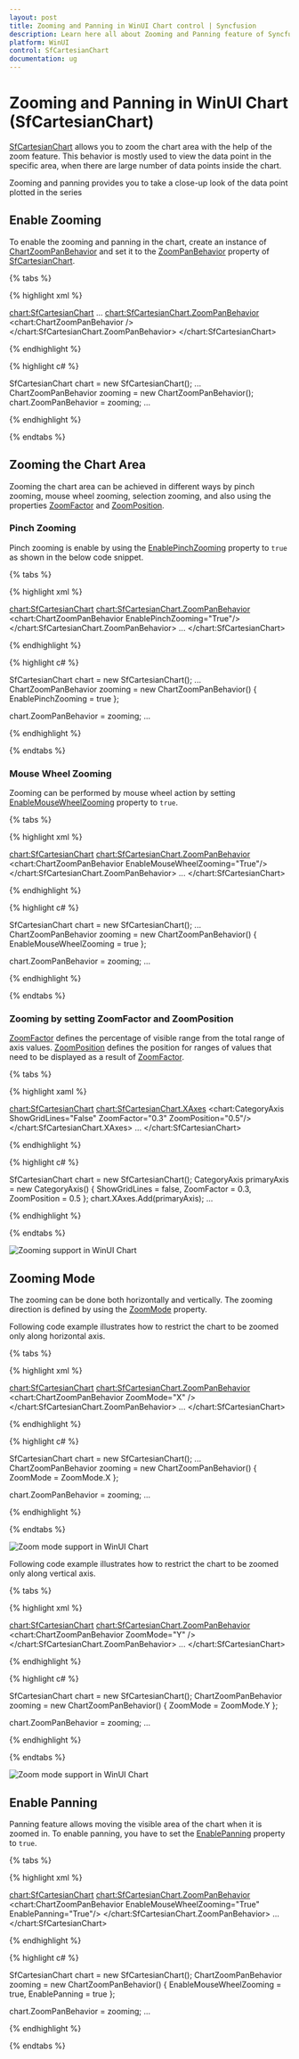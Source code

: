 ```yaml
---
layout: post
title: Zooming and Panning in WinUI Chart control | Syncfusion
description: Learn here all about Zooming and Panning feature of Syncfusion WinUI Chart(SfCartesianChart) control.
platform: WinUI
control: SfCartesianChart
documentation: ug
---
```


# Zooming and Panning in WinUI Chart (SfCartesianChart)

[SfCartesianChart](https://help.syncfusion.com/cr/winui/Syncfusion.UI.Xaml.Charts.SfCartesianChart.html) allows you to zoom the chart area with the help of the zoom feature. This behavior is mostly used to view the data point in the specific area, when there are large number of data points inside the chart.

Zooming and panning provides you to take a close-up look of the data point plotted in the series

## Enable Zooming

To enable the zooming and panning in the chart, create an instance of [ChartZoomPanBehavior](https://help.syncfusion.com/cr/winui/Syncfusion.UI.Xaml.Charts.ChartZoomPanBehavior.html) and set it to the [ZoomPanBehavior](https://help.syncfusion.com/cr/winui/Syncfusion.UI.Xaml.Charts.SfCartesianChart.html#Syncfusion_UI_Xaml_Charts_SfCartesianChart_ZoomPanBehavior) property of [SfCartesianChart](https://help.syncfusion.com/cr/winui/Syncfusion.UI.Xaml.Charts.SfCartesianChart.html).

{% tabs %}

{% highlight xml %}

<chart:SfCartesianChart>
    ...
    <chart:SfCartesianChart.ZoomPanBehavior>
        <chart:ChartZoomPanBehavior />
    </chart:SfCartesianChart.ZoomPanBehavior>
</chart:SfCartesianChart>

{% endhighlight %}

{% highlight c# %}

SfCartesianChart chart = new SfCartesianChart();
...
ChartZoomPanBehavior zooming = new ChartZoomPanBehavior();
chart.ZoomPanBehavior = zooming;
...

{% endhighlight %}

{% endtabs %}

## Zooming the Chart Area

Zooming the chart area can be achieved in different ways by pinch zooming, mouse wheel zooming, selection zooming, and also using the properties [ZoomFactor](https://help.syncfusion.com/cr/winui/Syncfusion.UI.Xaml.Charts.ChartAxisBase2D.html#Syncfusion_UI_Xaml_Charts_ChartAxisBase2D_ZoomFactor) and [ZoomPosition](https://help.syncfusion.com/cr/winui/Syncfusion.UI.Xaml.Charts.ChartAxisBase2D.html#Syncfusion_UI_Xaml_Charts_ChartAxisBase2D_ZoomPosition).

### Pinch Zooming

Pinch zooming is enable by using the [EnablePinchZooming](https://help.syncfusion.com/cr/winui/Syncfusion.UI.Xaml.Charts.ChartZoomPanBehavior.html#Syncfusion_UI_Xaml_Charts_ChartZoomPanBehavior_EnablePinchZooming) property to `true` as shown in the below code snippet.

{% tabs %}

{% highlight xml %}

<chart:SfCartesianChart>
    <chart:SfCartesianChart.ZoomPanBehavior>
        <chart:ChartZoomPanBehavior EnablePinchZooming="True"/>
    </chart:SfCartesianChart.ZoomPanBehavior>
    ...
</chart:SfCartesianChart>

{% endhighlight %}

{% highlight c# %}

SfCartesianChart chart = new SfCartesianChart();
...
ChartZoomPanBehavior zooming = new ChartZoomPanBehavior()
{
    EnablePinchZooming = true
};

chart.ZoomPanBehavior = zooming;
...

{% endhighlight %}

{% endtabs %}

### Mouse Wheel Zooming

Zooming can be performed by mouse wheel action by setting [EnableMouseWheelZooming](https://help.syncfusion.com/cr/winui/Syncfusion.UI.Xaml.Charts.ChartZoomPanBehavior.html#Syncfusion_UI_Xaml_Charts_ChartZoomPanBehavior_EnableMouseWheelZooming) property to `true`.

{% tabs %}

{% highlight xml %}

<chart:SfCartesianChart>
    <chart:SfCartesianChart.ZoomPanBehavior>
        <chart:ChartZoomPanBehavior EnableMouseWheelZooming="True"/>
    </chart:SfCartesianChart.ZoomPanBehavior>
    ...
</chart:SfCartesianChart>

{% endhighlight %}

{% highlight c# %}

SfCartesianChart chart = new SfCartesianChart();
...
ChartZoomPanBehavior zooming = new ChartZoomPanBehavior()
{
    EnableMouseWheelZooming = true
};

chart.ZoomPanBehavior = zooming;
...

{% endhighlight %}

{% endtabs %}

### Zooming by setting ZoomFactor and ZoomPosition

[ZoomFactor](https://help.syncfusion.com/cr/winui/Syncfusion.UI.Xaml.Charts.ChartAxisBase2D.html#Syncfusion_UI_Xaml_Charts_ChartAxisBase2D_ZoomFactor) defines the percentage of visible range from the total range of axis values. [ZoomPosition](https://help.syncfusion.com/cr/winui/Syncfusion.UI.Xaml.Charts.ChartAxisBase2D.html#Syncfusion_UI_Xaml_Charts_ChartAxisBase2D_ZoomPosition) defines the position for ranges of values that need to be displayed as a result of [ZoomFactor](https://help.syncfusion.com/cr/winui/Syncfusion.UI.Xaml.Charts.ChartAxisBase2D.html#Syncfusion_UI_Xaml_Charts_ChartAxisBase2D_ZoomFactor). 

{% tabs %}

{% highlight xaml %}

<chart:SfCartesianChart>
    <chart:SfCartesianChart.XAxes>
        <chart:CategoryAxis ShowGridLines="False" ZoomFactor="0.3" ZoomPosition="0.5"/>
    </chart:SfCartesianChart.XAxes>
    ...
</chart:SfCartesianChart>

{% endhighlight %}

{% highlight c# %}

SfCartesianChart chart = new SfCartesianChart();
CategoryAxis primaryAxis = new CategoryAxis()
{
    ShowGridLines = false,
    ZoomFactor = 0.3,
    ZoomPosition = 0.5
};
chart.XAxes.Add(primaryAxis);
...

{% endhighlight %}

{% endtabs %}

![Zooming support in WinUI Chart](Zooming-and-panning_images/WinUI_chart_zooming.png)

## Zooming Mode

The zooming can be done both horizontally and vertically. The zooming direction is defined by using the [ZoomMode](https://help.syncfusion.com/cr/winui/Syncfusion.UI.Xaml.Charts.ChartZoomPanBehavior.html#Syncfusion_UI_Xaml_Charts_ChartZoomPanBehavior_ZoomMode) property.

Following code example illustrates how to restrict the chart to be zoomed only along horizontal axis.

{% tabs %}

{% highlight xml %}

<chart:SfCartesianChart>
    <chart:SfCartesianChart.ZoomPanBehavior>
        <chart:ChartZoomPanBehavior ZoomMode="X" />
    </chart:SfCartesianChart.ZoomPanBehavior>
    ...
</chart:SfCartesianChart>

{% endhighlight %}

{% highlight c# %}

SfCartesianChart chart = new SfCartesianChart();
...
ChartZoomPanBehavior zooming = new ChartZoomPanBehavior()
{
    ZoomMode = ZoomMode.X
};

chart.ZoomPanBehavior = zooming;
...

{% endhighlight %}

{% endtabs %}

![Zoom mode support in WinUI Chart](Zooming-and-panning_images/WinUI_chart_zoom_modeX.png)

Following code example illustrates how to restrict the chart to be zoomed only along vertical axis.

{% tabs %}

{% highlight xml %}

<chart:SfCartesianChart>
    <chart:SfCartesianChart.ZoomPanBehavior>
        <chart:ChartZoomPanBehavior ZoomMode="Y" />
    </chart:SfCartesianChart.ZoomPanBehavior>
    ...
</chart:SfCartesianChart>

{% endhighlight %}

{% highlight c# %}

SfCartesianChart chart = new SfCartesianChart();
ChartZoomPanBehavior zooming = new ChartZoomPanBehavior()
{
    ZoomMode = ZoomMode.Y
};

chart.ZoomPanBehavior = zooming;
...

{% endhighlight %}

{% endtabs %}

![Zoom mode support in WinUI Chart](Zooming-and-panning_images/WinUI_chart_zoom_modeY.png)

## Enable Panning

Panning feature allows moving the visible area of the chart when it is zoomed in. To enable panning, you have to set the [EnablePanning](https://help.syncfusion.com/cr/winui/Syncfusion.UI.Xaml.Charts.ChartZoomPanBehavior.html#Syncfusion_UI_Xaml_Charts_ChartZoomPanBehavior_EnablePanning) property to `true`.

{% tabs %}

{% highlight xml %}

<chart:SfCartesianChart>
    <chart:SfCartesianChart.ZoomPanBehavior>
        <chart:ChartZoomPanBehavior EnableMouseWheelZooming="True" EnablePanning="True"/>
    </chart:SfCartesianChart.ZoomPanBehavior>
    ...
</chart:SfCartesianChart>

{% endhighlight %}

{% highlight c# %}

SfCartesianChart chart = new SfCartesianChart();
ChartZoomPanBehavior zooming = new ChartZoomPanBehavior()
{
    EnableMouseWheelZooming = true,
    EnablePanning = true
};

chart.ZoomPanBehavior = zooming;
...

{% endhighlight %}

{% endtabs %}